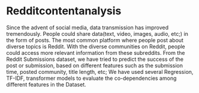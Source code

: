 # Redditcontentanalysis
Since the advent of social media, data transmission has improved tremendously. People could share data(text, video, images, audio, etc;) in the form of posts. The most common platform where people post about diverse topics is Reddit. With the diverse communities on Reddit, people could access more relevant information from these subreddits. From the Reddit Submissions dataset, we have tried to predict the success of the post or submission, based on
different features such as the submission time, posted community, title length, etc; We have used several Regression, TF-IDF, transformer models to evaluate the co-dependencies among different features in the Dataset.
